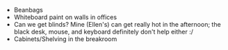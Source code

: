 * Beanbags
* Whiteboard paint on walls in offices
* Can we get blinds? Mine (Ellen's) can get really hot in the afternoon; the black desk, mouse, and keyboard definitely don't help either :/
* Cabinets/Shelving in the breakroom